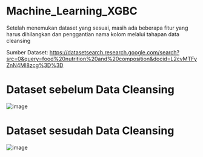 # Machine_Learning_XGBC

Setelah menemukan dataset yang sesuai, masih ada beberapa fitur yang harus dihilangkan dan penggantian nama kolom melalui tahapan data cleansing

Sumber Dataset: https://datasetsearch.research.google.com/search?src=0&query=food%20nutrition%20and%20composition&docid=L2cvMTFyZnN4Ml8zcg%3D%3D

# Dataset sebelum Data Cleansing
![image](https://github.com/user-attachments/assets/eac3bc4b-614f-49d0-b1a8-babe35fb14ea)

# Dataset sesudah Data Cleansing
![image](https://github.com/user-attachments/assets/fc4f4456-e682-4656-859b-43f3f4b4ac6b)


